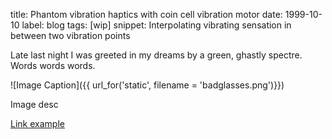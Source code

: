 title: Phantom vibration haptics with coin cell vibration motor
date: 1999-10-10
label: blog
tags: [wip]
snippet: Interpolating vibrating sensation in between two vibration points

Late last night I was greeted in my dreams by a green, ghastly spectre. Words words words. 

![Image Caption]({{ url_for('static', filename = 'badglasses.png')}})
<p class="caption">Image desc</p>

[Link example](https://andykong.org)
